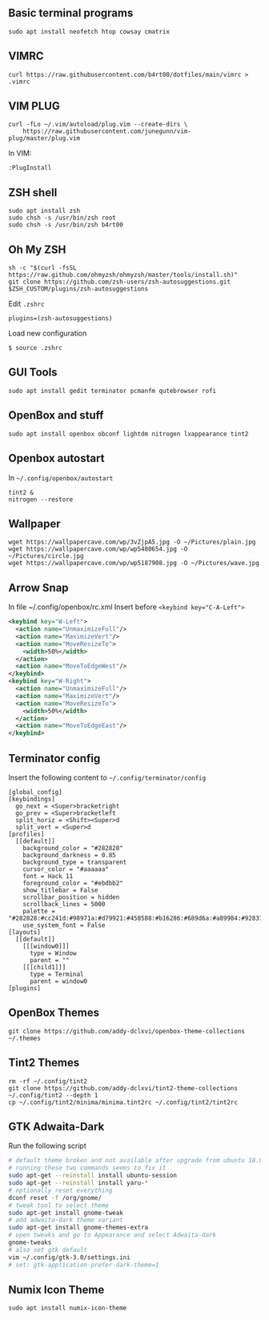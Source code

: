 ## Basic terminal programs
```
sudo apt install neofetch htop cowsay cmatrix
```


## VIMRC
```
curl https://raw.githubusercontent.com/b4rt00/dotfiles/main/vimrc > .vimrc
```


## VIM PLUG
```
curl -fLo ~/.vim/autoload/plug.vim --create-dirs \
    https://raw.githubusercontent.com/junegunn/vim-plug/master/plug.vim
```
In VIM:
```
:PlugInstall
```

## ZSH shell
```
sudo apt install zsh
sudo chsh -s /usr/bin/zsh root
sudo chsh -s /usr/bin/zsh b4rt00
```

## Oh My ZSH
```
sh -c "$(curl -fsSL https://raw.github.com/ohmyzsh/ohmyzsh/master/tools/install.sh)"
git clone https://github.com/zsh-users/zsh-autosuggestions.git $ZSH_CUSTOM/plugins/zsh-autosuggestions
```

Edit `.zshrc`
```
plugins=(zsh-autosuggestions)
```

Load new configuration
```
$ source .zshrc
```

## GUI Tools
```
sudo apt install gedit terminator pcmanfm qutebrowser rofi
```


## OpenBox and stuff
```
sudo apt install openbox obconf lightdm nitrogen lxappearance tint2
```

## Openbox autostart
In `~/.config/openbox/autostart`
```
tint2 &
nitrogen --restore
```


## Wallpaper
```
wget https://wallpapercave.com/wp/3vZjpA5.jpg -O ~/Pictures/plain.jpg
wget https://wallpapercave.com/wp/wp5480654.jpg -O ~/Pictures/circle.jpg
wget https://wallpapercave.com/wp/wp5187908.jpg -O ~/Pictures/wave.jpg
```


## Arrow Snap
In file ~/.config/openbox/rc.xml
Insert before `<keybind key="C-A-Left">`
```xml
<keybind key="W-Left">
  <action name="UnmaximizeFull"/>
  <action name="MaximizeVert"/>
  <action name="MoveResizeTo">
    <width>50%</width>
  </action>
  <action name="MoveToEdgeWest"/>
</keybind>
<keybind key="W-Right">
  <action name="UnmaximizeFull"/>
  <action name="MaximizeVert"/>
  <action name="MoveResizeTo">
    <width>50%</width>
  </action>
  <action name="MoveToEdgeEast"/>
</keybind>
```


## Terminator config
Insert the following content to `~/.config/terminator/config`
```
[global_config]
[keybindings]
  go_next = <Super>bracketright
  go_prev = <Super>bracketleft
  split_horiz = <Shift><Super>d
  split_vert = <Super>d
[profiles]
  [[default]]
    background_color = "#282828"
    background_darkness = 0.85
    background_type = transparent
    cursor_color = "#aaaaaa"
    font = Hack 11
    foreground_color = "#ebdbb2"
    show_titlebar = False
    scrollbar_position = hidden
    scrollback_lines = 5000
    palette = "#282828:#cc241d:#98971a:#d79921:#458588:#b16286:#689d6a:#a89984:#928374:#fb4934:#b8bb26:#fabd2f:#83a598:#d3869b:#8ec07c:#ebdbb2"
    use_system_font = False
[layouts]
  [[default]]
    [[[window0]]]
      type = Window
      parent = ""
    [[[child1]]]
      type = Terminal
      parent = window0
[plugins]
```


## OpenBox Themes
```
git clone https://github.com/addy-dclxvi/openbox-theme-collections ~/.themes
```


## Tint2 Themes
```
rm -rf ~/.config/tint2
git clone https://github.com/addy-dclxvi/tint2-theme-collections ~/.config/tint2 --depth 1
cp ~/.config/tint2/minima/minima.tint2rc ~/.config/tint2/tint2rc
```


## GTK Adwaita-Dark
Run the following script
```sh
# default theme broken and not available after upgrade from ubuntu 18.04
# running these two commands seems to fix it
sudo apt-get --reinstall install ubuntu-session
sudo apt-get --reinstall install yaru-*
# optionally reset everything
dconf reset -f /org/gnome/
# tweak tool to select theme
sudo apt-get install gnome-tweak
# add adwaita-dark theme variant
sudo apt-get install gnome-themes-extra
# open tweaks and go to Appearance and select Adwaita-dark
gnome-tweaks
# also set gtk default
vim ~/.config/gtk-3.0/settings.ini
# set: gtk-application-prefer-dark-theme=1
```


## Numix Icon Theme
```
sudo apt install numix-icon-theme
```
